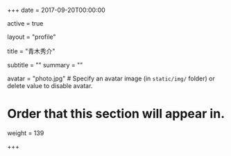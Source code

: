 +++
date = 2017-09-20T00:00:00

active = true

layout = "profile"

title = "青木秀介"

subtitle = ""
summary = ""

avatar = "photo.jpg"  # Specify an avatar image (in `static/img/` folder) or delete value to disable avatar.

# Order that this section will appear in.
weight = 139

+++
